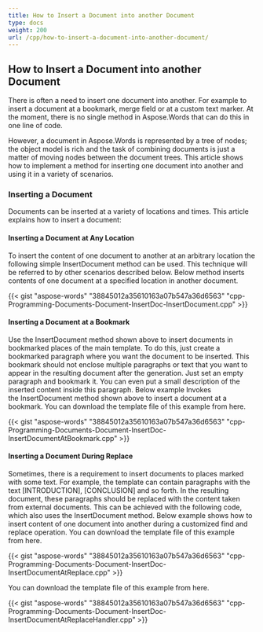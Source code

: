 ```yaml
---
title: How to Insert a Document into another Document
type: docs
weight: 200
url: /cpp/how-to-insert-a-document-into-another-document/
---
```


## **How to Insert a Document into another Document**
There is often a need to insert one document into another. For example to insert a document at a bookmark, merge field or at a custom text marker. At the moment, there is no single method in Aspose.Words that can do this in one line of code.

However, a document in Aspose.Words is represented by a tree of nodes; the object model is rich and the task of combining documents is just a matter of moving nodes between the document trees. This article shows how to implement a method for inserting one document into another and using it in a variety of scenarios.
### **Inserting a Document**
Documents can be inserted at a variety of locations and times. This article explains how to insert a document:
#### **Inserting a Document at Any Location**
To insert the content of one document to another at an arbitrary location the following simple InsertDocument method can be used. This technique will be referred to by other scenarios described below. Below method inserts contents of one document at a specified location in another document.

{{< gist "aspose-words" "38845012a35610163a07b547a36d6563" "cpp-Programming-Documents-Document-InsertDoc-InsertDocument.cpp" >}}
#### **Inserting a Document at a Bookmark**
Use the InsertDocument method shown above to insert documents in bookmarked places of the main template. To do this, just create a bookmarked paragraph where you want the document to be inserted. This bookmark should not enclose multiple paragraphs or text that you want to appear in the resulting document after the generation. Just set an empty paragraph and bookmark it. You can even put a small description of the inserted content inside this paragraph. Below example Invokes the InsertDocument method shown above to insert a document at a bookmark. You can download the template file of this example from here.

{{< gist "aspose-words" "38845012a35610163a07b547a36d6563" "cpp-Programming-Documents-Document-InsertDoc-InsertDocumentAtBookmark.cpp" >}}
#### **Inserting a Document During Replace**
Sometimes, there is a requirement to insert documents to places marked with some text. For example, the template can contain paragraphs with the text [INTRODUCTION], [CONCLUSION] and so forth. In the resulting document, these paragraphs should be replaced with the content taken from external documents. This can be achieved with the following code, which also uses the InsertDocument method. Below example shows how to insert content of one document into another during a customized find and replace operation. You can download the template file of this example from here.

{{< gist "aspose-words" "38845012a35610163a07b547a36d6563" "cpp-Programming-Documents-Document-InsertDoc-InsertDocumentAtReplace.cpp" >}}

You can download the template file of this example from here.

{{< gist "aspose-words" "38845012a35610163a07b547a36d6563" "cpp-Programming-Documents-Document-InsertDoc-InsertDocumentAtReplaceHandler.cpp" >}}
